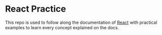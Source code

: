# React Practice

This repo is used to follow along the documentation of [React](https://react.dev/learn/) with practical examples to learn every concept explained on the docs.
